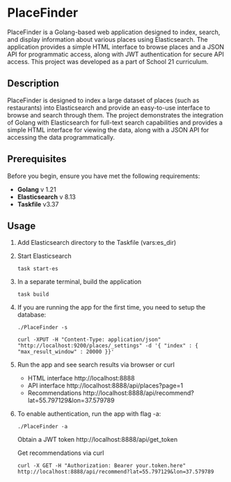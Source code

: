 # PlaceFinder

PlaceFinder is a Golang-based web application designed to index, search, and display information about various places using Elasticsearch. The application provides a simple HTML interface to browse places and a JSON API for programmatic access, along with JWT authentication for secure API access. 
This project was developed as a part of School 21 curriculum.

## Description

PlaceFinder is designed to index a large dataset of places (such as restaurants) into Elasticsearch and provide an easy-to-use interface to browse and search through them. The project demonstrates the integration of Golang with Elasticsearch for full-text search capabilities and provides a simple HTML interface for viewing the data, along with a JSON API for accessing the data programmatically.

## Prerequisites

Before you begin, ensure you have met the following requirements:

-   **Golang** v 1.21
-   **Elasticsearch** v 8.13
-   **Taskfile** v3.37

## Usage

1.  Add Elasticsearch directory to the Taskfile (vars:es_dir)
2.  Start Elasticsearch 

	`task start-es`
3.  In a separate terminal, build the application 

	`task build`
4. If you are running the app for the first time, you need to setup the database: 

	`./PlaceFinder -s` 

	`curl -XPUT -H "Content-Type: application/json" "http://localhost:9200/places/_settings" -d '{ "index" : { "max_result_window" : 20000 }}'`
5. Run the app and see search results via browser or curl 
	- HTML interface
		http://localhost:8888
	- API interface
		http://localhost:8888/api/places?page=1 
	- Recommendations
		http://localhost:8888/api/recommend?lat=55.797129&lon=37.579789
	
6. To enable authentication, run the app with flag -a: 

	`./PlaceFinder -a` 
  
	Obtain a JWT token
	http://localhost:8888/api/get_token 

	Get recommendations via curl 

	`curl -X GET -H "Authorization: Bearer your.token.here" http://localhost:8888/api/recommend?lat=55.797129&lon=37.579789`
